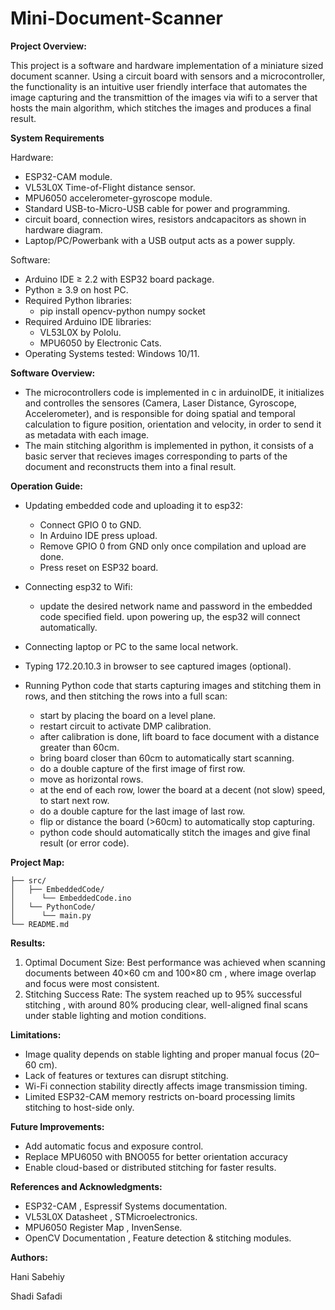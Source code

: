 # Mini-Document-Scanner


**Project Overview:**

This project is a software and hardware implementation of a miniature sized document scanner. Using a circuit board with sensors and a microcontroller, the functionality is an intuitive user friendly interface that automates the image capturing and the transmittion of the images via wifi to a server that hosts the main algorithm, which stitches the images and produces a final result.

**System Requirements**

Hardware:

* ESP32-CAM module.
* VL53L0X Time-of-Flight distance sensor.
* MPU6050 accelerometer-gyroscope module.
* Standard USB-to-Micro-USB cable for power and programming.
* circuit board, connection wires, resistors andcapacitors as shown in hardware diagram.
* Laptop/PC/Powerbank with a USB output acts as a power supply.

Software:

* Arduino IDE ≥ 2.2 with ESP32 board package.
* Python ≥ 3.9 on host PC.
* Required Python libraries:
  * pip install opencv-python numpy socket
* Required Arduino IDE libraries:
  * VL53L0X by Pololu.
  * MPU6050 by Electronic Cats.
* Operating Systems tested: Windows 10/11.

**Software Overview:**

* The microcontrollers code is implemented in c in arduinoIDE, it initializes and controlles the sensores (Camera, Laser Distance, Gyroscope, Accelerometer), and is responsible for doing spatial and temporal calculation to figure position, orientation and velocity, in order to send it as metadata with each image.
* The main stitching algorithm is implemented in python, it consists of a basic server that recieves images corresponding to parts of the document and reconstructs them into a final result.

**Operation Guide:**

- Updating embedded code and uploading it to esp32:

  - Connect GPIO 0 to GND.
  - In Arduino IDE press upload.
  - Remove GPIO 0 from GND only once compilation and upload are done.
  - Press reset on ESP32 board.
- Connecting esp32 to Wifi:

  - update the desired network name and password in the embedded code specified field. upon powering up, the esp32 will connect automatically.
- Connecting laptop or PC to the same local network.
- Typing 172.20.10.3 in browser to see captured images (optional).
- Running Python code that starts capturing images and stitching them in rows, and then stitching the rows into a full scan:

  * start by placing the board on a level plane.
  * restart circuit to activate DMP calibration.
  * after calibration is done, lift board to face document with a distance greater than 60cm.
  * bring board closer than 60cm to automatically start scanning.
  * do a double capture of the first image of first row.
  * move as horizontal rows.
  * at the end of each row, lower the board at a decent (not slow) speed, to start next row.
  * do a double capture for the last image of last row.
  * flip or distance the board (>60cm) to automatically stop capturing.
  * python code should automatically stitch the images and give final result (or error code).

**Project Map:**

```
├── src/
│   ├── EmbeddedCode/
│      └── EmbeddedCode.ino
│   └── PythonCode/
│      └── main.py
└── README.md
```


**Results:**

1. Optimal Document Size:
   Best performance was achieved when scanning documents between 40×60 cm and  100×80 cm , where image overlap and focus were most consistent.
2. Stitching Success Rate:
   The system reached up to  95% successful stitching , with around 80% producing clear, well-aligned final scans under stable lighting and motion conditions.

**Limitations:**

* Image quality depends on stable lighting and proper manual focus (20–60 cm).
* Lack of features or textures can disrupt stitching.
* Wi-Fi connection stability directly affects image transmission timing.
* Limited ESP32-CAM memory restricts on-board processing limits stitching to host-side only.

**Future Improvements:**

* Add automatic focus and exposure control.
* Replace MPU6050 with BNO055 for better orientation accuracy
* Enable cloud-based or distributed stitching for faster results.

**References and Acknowledgments:**

* ESP32-CAM , Espressif Systems documentation.
* VL53L0X Datasheet , STMicroelectronics.
* MPU6050 Register Map , InvenSense.
* OpenCV Documentation , Feature detection & stitching modules.


**Authors:**

Hani Sabehiy

Shadi Safadi
